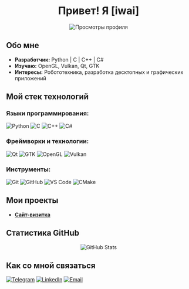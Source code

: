 <h1 align="center">Привет! Я [iwai]</h1>

<p align="center">
  <img src="https://komarev.com/ghpvc/?username=iwaiio&label=Просмотры профиля&color=blue&style=flat" alt="Просмотры профиля" />
</p>

## Обо мне

- **Разработчик:** Python | C | C++ | C#   
- **Изучаю:** OpenGL, Vulkan, Qt, GTK  
- **Интересы:** Робототехника, разработка десктопных и графических приложений

## Мой стек технологий

### Языки программирования:
![Python](https://img.shields.io/badge/Python-3776AB?style=for-the-badge&logo=python&logoColor=white)
![C](https://img.shields.io/badge/C-A8B9CC?style=for-the-badge&logo=c&logoColor=white)
![C++](https://img.shields.io/badge/C++-00599C?style=for-the-badge&logo=c%2B%2B&logoColor=white)
![C#](https://img.shields.io/badge/C%23-239120?style=for-the-badge&logo=csharp&logoColor=white)

### Фреймворки и технологии:
![Qt](https://img.shields.io/badge/Qt-41CD52?style=for-the-badge&logo=qt&logoColor=white)
![GTK](https://img.shields.io/badge/GTK-4A90E2?style=for-the-badge&logo=gnome&logoColor=white)
![OpenGL](https://img.shields.io/badge/OpenGL-5586A4?style=for-the-badge&logo=opengl&logoColor=white)
![Vulkan](https://img.shields.io/badge/Vulkan-EC4C24?style=for-the-badge&logo=vulkan&logoColor=white)

### Инструменты:
![Git](https://img.shields.io/badge/Git-F05032?style=for-the-badge&logo=git&logoColor=white)
![GitHub](https://img.shields.io/badge/GitHub-181717?style=for-the-badge&logo=github&logoColor=white)
![VS Code](https://img.shields.io/badge/VS%20Code-007ACC?style=for-the-badge&logo=visual-studio-code&logoColor=white)
![CMake](https://img.shields.io/badge/CMake-064F8C?style=for-the-badge&logo=cmake&logoColor=white)

## Мои проекты
- **[Сайт-визитка](https://github.com/iwaiio/websiteBusinessCard)**

## Статистика GitHub
<p align="center">
  <img src="https://github-readme-stats.vercel.app/api?username=iwaiio&show_icons=true&theme=dark&hide_border=true" alt="GitHub Stats">
</p>

## Как со мной связаться
[![Telegram](https://img.shields.io/badge/Telegram-26A5E4?style=for-the-badge&logo=telegram&logoColor=white)](https://t.me/iwaich)
[![LinkedIn](https://img.shields.io/badge/LinkedIn-0077B5?style=for-the-badge&logo=linkedin&logoColor=white)]()
[![Email](https://img.shields.io/badge/Email-D14836?style=for-the-badge&logo=gmail&logoColor=white)](mailto:iwaiworkio@gmail.com)
